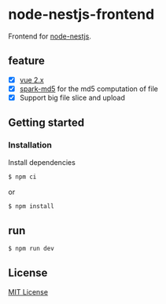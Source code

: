# node-nestjs-frontend

Frontend for [node-nestjs](https://github.com/KyLeoHC/node-nestjs).

## feature

* [X] [vue 2.x](https://github.com/vuejs/vue)
* [X] [spark-md5](https://github.com/satazor/js-spark-md5) for the md5 computation of file
* [X] Support big file slice and upload

## Getting started

### Installation

Install dependencies

```bash
$ npm ci
```

or

```bash
$ npm install
```

## run

```bash
$ npm run dev
```

## License

[MIT License](https://github.com/KyLeoHC/node-nestjs-frontend/blob/master/LICENSE)
